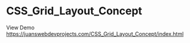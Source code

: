 # CSS_Grid_Layout_Concept

View Demo https://juanswebdevprojects.com/CSS_Grid_Layout_Concept/index.html
